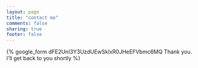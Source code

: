```yaml
---
layout: page
title: "contact me"
comments: false
sharing: true
footer: false
---
```

{% google_form dFE2UnI3Y3UzdUEwSkIxR0JHeEFVbmc6MQ Thank you. I'll get back to you shortly %}